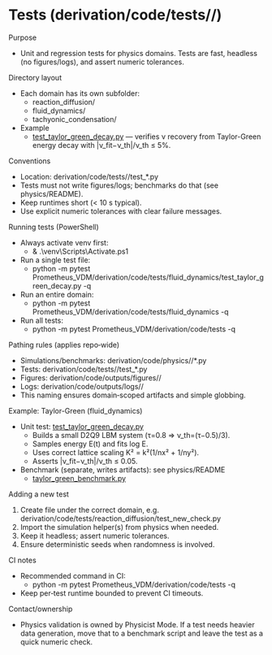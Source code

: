 # Tests (derivation/code/tests/<domain>/)

Purpose
- Unit and regression tests for physics domains. Tests are fast, headless (no figures/logs), and assert numeric tolerances.

Directory layout
- Each domain has its own subfolder:
  - reaction_diffusion/
  - fluid_dynamics/
  - tachyonic_condensation/
- Example
  - [test_taylor_green_decay.py](Prometheus_VDM/derivation/code/tests/fluid_dynamics/test_taylor_green_decay.py:1) — verifies ν recovery from Taylor-Green energy decay with |ν_fit−ν_th|/ν_th ≤ 5%.

Conventions
- Location: derivation/code/tests/<domain>/test_*.py
- Tests must not write figures/logs; benchmarks do that (see physics/README).
- Keep runtimes short (< 10 s typical).
- Use explicit numeric tolerances with clear failure messages.

Running tests (PowerShell)
- Always activate venv first:
  - & .\venv\Scripts\Activate.ps1
- Run a single test file:
  - python -m pytest Prometheus_VDM/derivation/code/tests/fluid_dynamics/test_taylor_green_decay.py -q
- Run an entire domain:
  - python -m pytest Prometheus_VDM/derivation/code/tests/fluid_dynamics -q
- Run all tests:
  - python -m pytest Prometheus_VDM/derivation/code/tests -q

Pathing rules (applies repo‑wide)
- Simulations/benchmarks: derivation/code/physics/<domain>/*.py
- Tests: derivation/code/tests/<domain>/test_*.py
- Figures: derivation/code/outputs/figures/<domain>/
- Logs: derivation/code/outputs/logs/<domain>/
- This naming ensures domain‑scoped artifacts and simple globbing.

Example: Taylor-Green (fluid_dynamics)
- Unit test: [test_taylor_green_decay.py](Prometheus_VDM/derivation/code/tests/fluid_dynamics/test_taylor_green_decay.py:1)
  - Builds a small D2Q9 LBM system (τ=0.8 ⇒ ν_th=(τ−0.5)/3).
  - Samples energy E(t) and fits log E.
  - Uses correct lattice scaling K² = k²(1/nx² + 1/ny²).
  - Asserts |ν_fit−ν_th|/ν_th ≤ 0.05.
- Benchmark (separate, writes artifacts): see physics/README
  - [taylor_green_benchmark.py](Prometheus_VDM/derivation/code/physics/fluid_dynamics/taylor_green_benchmark.py:1)

Adding a new test
1) Create file under the correct domain, e.g. derivation/code/tests/reaction_diffusion/test_new_check.py
2) Import the simulation helper(s) from physics when needed.
3) Keep it headless; assert numeric tolerances.
4) Ensure deterministic seeds when randomness is involved.

CI notes
- Recommended command in CI:
  - python -m pytest Prometheus_VDM/derivation/code/tests -q
- Keep per‑test runtime bounded to prevent CI timeouts.

Contact/ownership
- Physics validation is owned by Physicist Mode. If a test needs heavier data generation, move that to a benchmark script and leave the test as a quick numeric check.